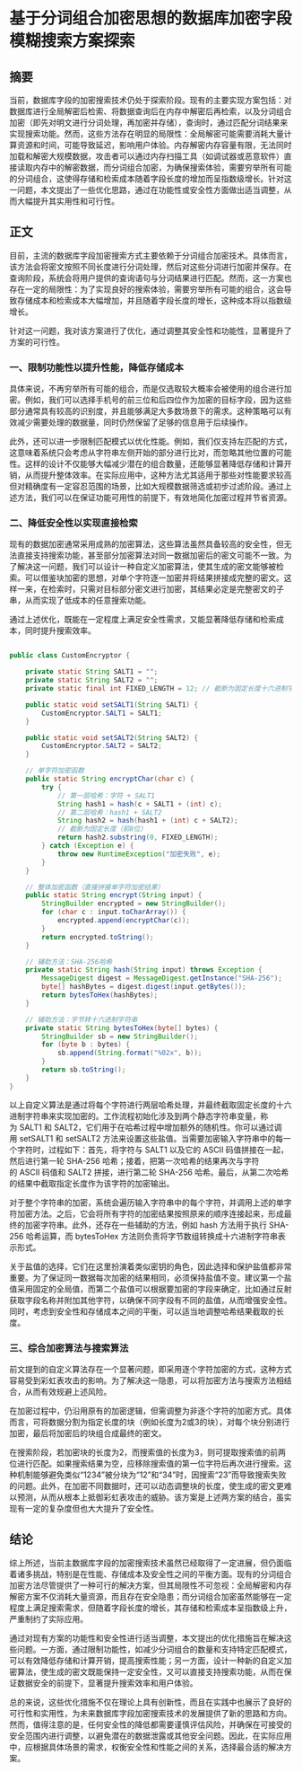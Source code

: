 # 基于分词组合加密思想的数据库加密字段模糊搜索方案探索
## 摘要

当前，数据库字段的加密搜索技术仍处于探索阶段。现有的主要实现方案包括：对数据库进行全局解密后检索、将数据查询后在内存中解密后再检索，以及分词组合加密（即先对明文进行分词处理，再加密并存储），查询时，通过匹配分词结果来实现搜索功能。然而，这些方法存在明显的局限性：全局解密可能需要消耗大量计算资源和时间，可能导致延迟，影响用户体验。内存解密内存容量有限，无法同时加载和解密大规模数据，攻击者可以通过内存扫描工具（如调试器或恶意软件）直接读取内存中的解密数据，而分词组合加密，为确保搜索体验，需要穷举所有可能的分词组合，这使得存储和检索成本随着字段长度的增加而呈指数级增长。针对这一问题，本文提出了一些优化思路，通过在功能性或安全性方面做出适当调整，从而大幅提升其实用性和可行性。

## 正文

目前，主流的数据库字段加密搜索方式主要依赖于分词组合加密技术。具体而言，该方法会将密文按照不同长度进行分词处理，然后对这些分词进行加密并保存。在查询阶段，系统会将用户提供的查询语句与分词结果进行匹配。然而，这一方案也存在一定的局限性：为了实现良好的搜索体验，需要穷举所有可能的组合，这会导致存储成本和检索成本大幅增加，并且随着字段长度的增长，这种成本将以指数级增长。

针对这一问题，我对该方案进行了优化，通过调整其安全性和功能性，显著提升了方案的可行性。

### 一、限制功能性以提升性能，降低存储成本

具体来说，不再穷举所有可能的组合，而是仅选取较大概率会被使用的组合进行加密。例如，我们可以选择手机号的前三位和后四位作为加密的目标字段，因为这些部分通常具有较高的识别度，并且能够满足大多数场景下的需求。这种策略可以有效减少需要处理的数据量，同时仍然保留了足够的信息用于后续操作。

此外，还可以进一步限制匹配模式以优化性能。例如，我们仅支持左匹配的方式，这意味着系统只会考虑从字符串左侧开始的部分进行比对，而忽略其他位置的可能性。这样的设计不仅能够大幅减少潜在的组合数量，还能够显著降低存储和计算开销，从而提升整体效率。在实际应用中，这种方法尤其适用于那些对性能要求较高但对精确度有一定容忍范围的场景，比如大规模数据筛选或初步过滤阶段。通过上述方法，我们可以在保证功能可用性的前提下，有效地简化加密过程并节省资源。

### 二、降低安全性以实现直接检索

现有的数据加密通常采用成熟的加密算法，这些算法虽然具备较高的安全性，但无法直接支持搜索功能，甚至部分加密算法对同一数据加密后的密文可能不一致。为了解决这一问题，我们可以设计一种自定义加密算法，使其生成的密文能够被检索。可以借鉴块加密的思想，对单个字符逐一加密并将结果拼接成完整的密文。这样一来，在检索时，只需对目标部分密文进行加密，其结果必定是完整密文的子串，从而实现了低成本的任意搜索功能。

通过上述优化，既能在一定程度上满足安全性需求，又能显著降低存储和检索成本，同时提升搜索效率。

```java

public class CustomEncryptor {

    private static String SALT1 = "";
    private static String SALT2 = "";
    private static final int FIXED_LENGTH = 12; // 截断为固定长度十六进制字符串

    public static void setSALT1(String SALT1) {
        CustomEncryptor.SALT1 = SALT1;
    }

    public static void setSALT2(String SALT2) {
        CustomEncryptor.SALT2 = SALT2;
    }

    // 单字符加密函数
    public static String encryptChar(char c) {
        try {
            // 第一层哈希：字符 + SALT1
            String hash1 = hash(c + SALT1 + (int) c);
            // 第二层哈希：hash1 + SALT2
            String hash2 = hash(hash1 + (int) c + SALT2);
            // 截断为固定长度（前8位）
            return hash2.substring(0, FIXED_LENGTH);
        } catch (Exception e) {
            throw new RuntimeException("加密失败", e);
        }
    }

    // 整体加密函数（直接拼接单字符加密结果）
    public static String encrypt(String input) {
        StringBuilder encrypted = new StringBuilder();
        for (char c : input.toCharArray()) {
            encrypted.append(encryptChar(c));
        }
        return encrypted.toString();
    }

    // 辅助方法：SHA-256哈希
    private static String hash(String input) throws Exception {
        MessageDigest digest = MessageDigest.getInstance("SHA-256");
        byte[] hashBytes = digest.digest(input.getBytes());
        return bytesToHex(hashBytes);
    }

    // 辅助方法：字节转十六进制字符串
    private static String bytesToHex(byte[] bytes) {
        StringBuilder sb = new StringBuilder();
        for (byte b : bytes) {
            sb.append(String.format("%02x", b));
        }
        return sb.toString();
    }
}

```

以上自定义算法是通过将每个字符进行两层哈希处理，并最终截取固定长度的十六进制字符串来实现加密的。工作流程初始化涉及到两个静态字符串变量，称为 SALT1 和 SALT2，它们用于在哈希过程中增加额外的随机性。你可以通过调用 setSALT1 和 setSALT2 方法来设置这些盐值。当需要加密输入字符串中的每一个字符时，过程如下：首先，将字符与 SALT1 以及它的 ASCII 码值拼接在一起，然后进行第一轮 SHA-256 哈希；接着，把第一次哈希的结果再次与字符的 ASCII 码值和 SALT2 拼接，进行第二轮 SHA-256 哈希。最后，从第二次哈希的结果中截取指定长度作为该字符的加密输出。

对于整个字符串的加密，系统会遍历输入字符串中的每个字符，并调用上述的单字符加密方法。之后，它会将所有字符的加密结果按照原来的顺序连接起来，形成最终的加密字符串。此外，还存在一些辅助的方法，例如 hash 方法用于执行 SHA-256 哈希运算，而 bytesToHex 方法则负责将字节数组转换成十六进制字符串表示形式。

关于盐值的选择，它们在这里扮演着类似密钥的角色，因此选择和保护盐值都非常重要。为了保证同一数据每次加密的结果相同，必须保持盐值不变。建议第一个盐值采用固定的全局值，而第二个盐值可以根据要加密的字段来确定，比如通过反射获取字段名称并附加其他字符，以确保不同字段有不同的盐值，从而增强安全性。同时，考虑到安全性和存储成本之间的平衡，可以适当地调整哈希结果截取的长度。

### 三、综合加密算法与搜索算法

前文提到的自定义算法存在一个显著问题，即采用逐个字符加密的方式，这种方式容易受到彩虹表攻击的影响。为了解决这一隐患，可以将加密方法与搜索方法相结合，从而有效规避上述风险。

在加密过程中，仍沿用原有的加密逻辑，但需调整为非逐个字符的加密方式。具体而言，可将数据分割为指定长度的块（例如长度为2或3的块），对每个块分别进行加密，最后将加密后的块组合成最终的密文。

在搜索阶段，若加密块的长度为2，而搜索值的长度为3，则可提取搜索值的前两位进行匹配。如果搜索结果为空，应移除搜索值的第一位字符后再次进行搜索。这种机制能够避免类似“1234”被分块为“12”和“34”时，因搜索“23”而导致搜索失败的问题。此外，在加密不同数据时，还可以动态调整块的长度，使生成的密文更难以预测，从而从根本上抵御彩虹表攻击的威胁。该方案是上述两方案的结合，虽实现有一定的复杂度但也大大提升了安全性。

## 结论

综上所述，当前主数据库字段的加密搜索技术虽然已经取得了一定进展，但仍面临着诸多挑战，特别是在性能、存储成本及安全性之间的平衡方面。现有的分词组合加密方法尽管提供了一种可行的解决方案，但其局限性不可忽视：全局解密和内存解密方案不仅消耗大量资源，而且存在安全隐患；而分词组合加密虽然能够在一定程度上满足搜索需求，但随着字段长度的增长，其存储和检索成本呈指数级上升，严重制约了实际应用。

通过对现有方案的功能性和安全性进行适当调整，本文提出的优化措施旨在解决这些问题。一方面，通过限制功能性，如减少分词组合的数量和支持特定匹配模式，可以有效降低存储和计算开销，提高搜索性能；另一方面，设计一种新的自定义加密算法，使生成的密文既能保持一定安全性，又可以直接支持搜索功能，从而在保证数据安全的前提下，显著提升搜索效率和用户体验。

总的来说，这些优化措施不仅在理论上具有创新性，而且在实践中也展示了良好的可行性和实用性，为未来数据库字段加密搜索技术的发展提供了新的思路和方向。然而，值得注意的是，任何安全性的降低都需要谨慎评估风险，并确保在可接受的安全范围内进行调整，以避免潜在的数据泄露或其他安全问题。因此，在实际应用中，应根据具体场景的需求，权衡安全性和性能之间的关系，选择最合适的解决方案。